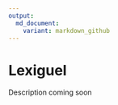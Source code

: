```yaml
---
output:
  md_document:
    variant: markdown_github
---
```


<!-- README.md is generated from README.Rmd. Please edit that file -->



# Lexiguel

Description coming soon
